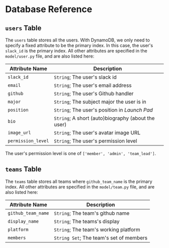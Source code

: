 # Database Reference

## `users` Table

The `users` table stores all the users. With DynamoDB, we only need to specify a
fixed attribute to be the primary index. In this case, the user's `slack_id` is
the primary index. All other attributes are specified in the `model/user.py`
file, and are also listed here:

Attribute Name | Description
---|---
`slack_id` | `String`; The user's slack id
`email` | `String`; The user's email address
`github` | `String`; The user's Github handler
`major` | `String`; The subject major the user is in
`position` | `String`; The user's position in _Launch Pad_
`bio` | `String`; A short (auto)biography (about the user)
`image_url` | `String`; The user's avatar image URL
`permission_level` | `String`; The user's permission level

The user's permission level is one of `['member', 'admin', 'team_lead']`.

## `teams` Table

The `teams` table stores all teams where `github_team_name` is the primary index.
All other attributes are specified in the `model/team.py` file,
and are also listed here:

Attribute Name | Description
---|---
`github_team_name` | `String`; The team's github name
`display_name` | `String`; The teams's display
`platform` | `String`; The team's working platform
`members` | `String Set`; The team's set of members
